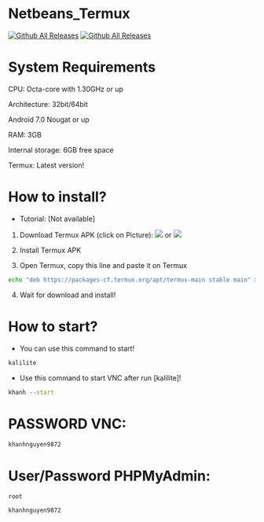 # Netbeans_Termux

[![Github All Releases](https://img.shields.io/github/downloads/KhanhNguyen9872/Netbeans_Termux/total.svg?style=for-the-badge)](https://github.com/KhanhNguyen9872/Netbeans_Termux#)
[![Github All Releases](https://img.shields.io/github/release/KhanhNguyen9872/Netbeans_Termux.svg?style=for-the-badge)](https://github.com/KhanhNguyen9872/Netbeans_Termux#)

# System Requirements
CPU: Octa-core with 1.30GHz or up <br />

Architecture: 32bit/64bit <br />

Android 7.0 Nougat or up <br />

RAM: 3GB <br />

Internal storage: 6GB free space <br />

Termux: Latest version! <br />

# How to install?
 - Tutorial: [Not available]
1. Download Termux APK (click on Picture): 
[![](https://github.com/KhanhNguyen9872/Ninja_Server_Termux/raw/main/image/termux.png)](https://f-droid.org/repo/com.termux_118.apk)
 or 
[![](https://github.com/KhanhNguyen9872/Ninja_Server_Termux/raw/main/image/termux.png)](https://github.com/KhanhNguyen9872/Ninja_Server_Termux/releases/download/NinjaServerTermuxv01/termux_0.118.apk)

2. Install Termux APK

3. Open Termux, copy this line and paste it on Termux

```bash
echo "deb https://packages-cf.termux.org/apt/termux-main stable main" > ~/../usr/etc/apt/sources.list; echo "Updating Termux...."; echo "" | pkg update -y > /dev/null; echo "" | pkg upgrade -y > /dev/null; echo "Install wget...."; echo "" | pkg install wget -y > /dev/null; wget -O install.sh https://raw.githubusercontent.com/KhanhNguyen9872/Netbeans_Termux/main/install.sh; bash install.sh https://fb.me/khanh10a1
```

4. Wait for download and install!

# How to start?
- You can use this command to start!

```bash
kalilite
```
- Use this command to start VNC after run [kalilite]!
```bash
khanh --start
```

# PASSWORD VNC:
```
khanhnguyen9872
```

# User/Password PHPMyAdmin:
```
root
```
```
khanhnguyen9872
```
